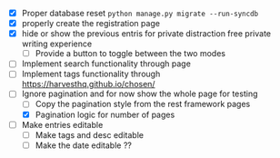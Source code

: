 

- [x] Proper database reset
    `python manage.py migrate --run-syncdb`
- [x] properly create the registration page
- [x] hide or show the previous entris for private distraction free private writing experience
    - [ ] Provide a button to toggle between the two modes
- [ ] Implement search functionality through page
- [ ] Implement tags functionality through https://harvesthq.github.io/chosen/
- [ ] Ignore pagination and for now show the whole page for testing
    - [ ] Copy the pagination style from the rest framework pages 
    - [x] Pagination logic for number of pages

- [ ] Make entries editable
    - [ ] Make tags and desc editable
    - [ ] Make the date editable ?? 